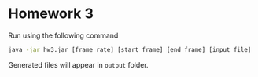 # Homework 3
Run using the following command
```bash
java -jar hw3.jar [frame rate] [start frame] [end frame] [input file]
```
Generated files will appear in `output` folder. 
